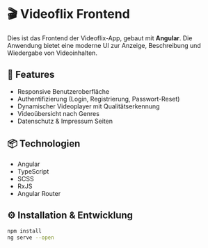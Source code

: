 # 🎬 Videoflix Frontend

Dies ist das Frontend der Videoflix-App, gebaut mit **Angular**. Die Anwendung bietet eine moderne UI zur Anzeige, Beschreibung und Wiedergabe von Videoinhalten. 

## 🚀 Features

- Responsive Benutzeroberfläche
- Authentifizierung (Login, Registrierung, Passwort-Reset)
- Dynamischer Videoplayer mit Qualitätserkennung
- Videoübersicht nach Genres
- Datenschutz & Impressum Seiten

## 📦 Technologien

- Angular
- TypeScript
- SCSS
- RxJS
- Angular Router

## ⚙️ Installation & Entwicklung

```bash
npm install
ng serve --open
